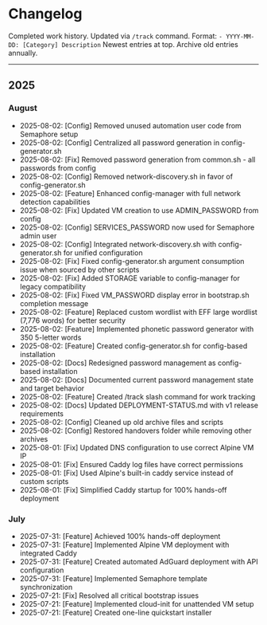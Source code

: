 # Changelog

Completed work history. Updated via `/track` command.
Format: `- YYYY-MM-DD: [Category] Description`
Newest entries at top. Archive old entries annually.

---

## 2025

### August

- 2025-08-02: [Config] Removed unused automation user code from Semaphore setup
- 2025-08-02: [Config] Centralized all password generation in config-generator.sh
- 2025-08-02: [Fix] Removed password generation from common.sh - all passwords from config
- 2025-08-02: [Config] Removed network-discovery.sh in favor of config-generator.sh
- 2025-08-02: [Feature] Enhanced config-manager with full network detection capabilities
- 2025-08-02: [Fix] Updated VM creation to use ADMIN_PASSWORD from config
- 2025-08-02: [Config] SERVICES_PASSWORD now used for Semaphore admin user
- 2025-08-02: [Config] Integrated network-discovery.sh with config-generator.sh for unified configuration
- 2025-08-02: [Fix] Fixed config-generator.sh argument consumption issue when sourced by other scripts
- 2025-08-02: [Fix] Added STORAGE variable to config-manager for legacy compatibility
- 2025-08-02: [Fix] Fixed VM_PASSWORD display error in bootstrap.sh completion message
- 2025-08-02: [Feature] Replaced custom wordlist with EFF large wordlist (7,776 words) for better security
- 2025-08-02: [Feature] Implemented phonetic password generator with 350 5-letter words
- 2025-08-02: [Feature] Created config-generator.sh for config-based installation
- 2025-08-02: [Docs] Redesigned password management as config-based installation
- 2025-08-02: [Docs] Documented current password management state and target behavior
- 2025-08-02: [Feature] Created /track slash command for work tracking
- 2025-08-02: [Docs] Updated DEPLOYMENT-STATUS.md with v1 release requirements  
- 2025-08-02: [Config] Cleaned up old archive files and scripts
- 2025-08-02: [Config] Restored handovers folder while removing other archives
- 2025-08-01: [Fix] Updated DNS configuration to use correct Alpine VM IP
- 2025-08-01: [Fix] Ensured Caddy log files have correct permissions
- 2025-08-01: [Fix] Used Alpine's built-in caddy service instead of custom scripts
- 2025-08-01: [Fix] Simplified Caddy startup for 100% hands-off deployment

### July

- 2025-07-31: [Feature] Achieved 100% hands-off deployment
- 2025-07-31: [Feature] Implemented Alpine VM deployment with integrated Caddy
- 2025-07-31: [Feature] Created automated AdGuard deployment with API configuration
- 2025-07-31: [Feature] Implemented Semaphore template synchronization
- 2025-07-21: [Fix] Resolved all critical bootstrap issues
- 2025-07-21: [Feature] Implemented cloud-init for unattended VM setup
- 2025-07-21: [Feature] Created one-line quickstart installer